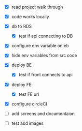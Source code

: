 - [x] read project walk through
- [x] code works locally
- [x] db to RDS

  - [x] test if api connecting to DB

- [x] configure env variable on eb

- [x] hide env variables from src code

- [x] deploy BE

  - [x] test if front connects to api

- [x] deploy FE

  - [x] test FE url

- [x] configure circleCI

- [ ] add screens and documentaion

- [ ] test add images
